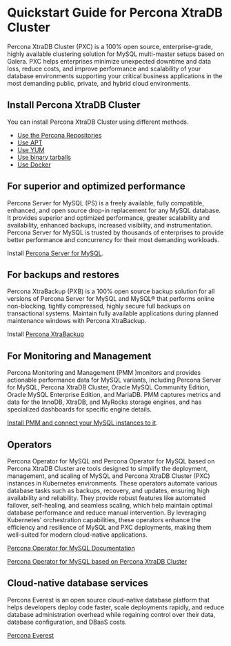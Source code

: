 # Quickstart Guide for Percona XtraDB Cluster

Percona XtraDB Cluster (PXC) is a 100% open source, enterprise-grade, highly available clustering solution for MySQL multi-master setups based on Galera. PXC helps enterprises minimize unexpected downtime and data loss, reduce costs, and improve performance and scalability of your database environments supporting your critical business applications in the most demanding public, private, and hybrid cloud environments.

## Install Percona XtraDB Cluster

You can install Percona XtraDB Cluster using different methods. 

* [Use the Percona Repositories](install-index.md)
* [Use APT](apt.md)
* [Use YUM](yum.md)
* [Use binary tarballs](tarball.md)
* [Use Docker](docker.md)

## For superior and optimized performance

Percona Server for MySQL (PS) is a freely available, fully compatible, enhanced, and open source drop-in replacement for any MySQL database. It provides superior and optimized performance, greater scalability and availability, enhanced backups, increased visibility, and instrumentation. Percona Server for MySQL is trusted by thousands of enterprises to provide better performance and concurrency for their most demanding workloads.

Install [Percona Server for MySQL](https://docs.percona.com/percona-xtradb-cluster/8.0/install/index.html).

## For backups and restores

Percona XtraBackup (PXB) is a 100% open source backup solution for all versions of Percona Server for MySQL and MySQL® that performs online non-blocking, tightly compressed, highly secure full backups on transactional systems. Maintain fully available applications during planned maintenance windows with Percona XtraBackup.

Install [Percona XtraBackup](https://docs.percona.com/percona-xtrabackup/8.0/installation.html)

## For Monitoring and Management

Percona Monitoring and Management (PMM )monitors and provides actionable performance data for MySQL variants, including Percona Server for MySQL, Percona XtraDB Cluster, Oracle MySQL Community Edition, Oracle MySQL Enterprise Edition, and MariaDB. PMM captures metrics and data for the InnoDB, XtraDB, and MyRocks storage engines, and has specialized dashboards for specific engine details.

[Install PMM and connect your MySQL instances to it](https://docs.percona.com/percona-monitoring-and-management/get-started/index.html).

## Operators

Percona Operator for MySQL and Percona Operator for MySQL based on Percona XtraDB Cluster are tools designed to simplify the deployment, management, and scaling of MySQL and Percona XtraDB Cluster (PXC) instances in Kubernetes environments. These operators automate various database tasks such as backups, recovery, and updates, ensuring high availability and reliability. They provide robust features like automated failover, self-healing, and seamless scaling, which help maintain optimal database performance and reduce manual intervention. By leveraging Kubernetes' orchestration capabilities, these operators enhance the efficiency and resilience of MySQL and PXC deployments, making them well-suited for modern cloud-native applications.

[Percona Operator for MySQL Documentation](https://docs.percona.com/percona-operator-for-mysql/ps/)

[Percona Operator for MySQL based on Percona XtraDB Cluster](https://docs.percona.com/percona-operator-for-mysql/pxc/)

## Cloud-native database services

Percona Everest is an open source cloud-native database platform that helps developers deploy code faster, scale deployments rapidly, and reduce database administration overhead while regaining control over their data, database configuration, and DBaaS costs.

[Percona Everest](https://docs.percona.com/everest/index.html)
